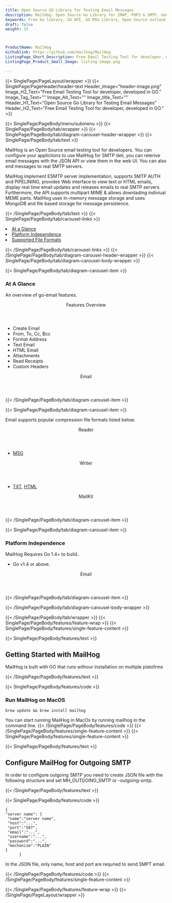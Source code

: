 ```yaml
---
title: Open Source GO Library for Testing Email Messages
description: MailHog- Open Source Go Library for IMAP, POP3 & SMTP. Generate Message with Attachments, Encrypt/Decrypt Messages with PGP/MIME.
keywords: Free Go library, GO API, GO MSG Library, Open Source outlook Library, GO POP3 library, create MSG Documents, SMTPGO .GO Libraries, GO outlook, GO IMAP, GO EML, c-sharp, email, mime, mime-parser, dkim, smime, smtp, imap, pop3, imap-client, pop3-client, smtp-client
draft: false
weight: 15



ProductName: MailHog
Githublink: https://github.com/mailhog/MailHog
ListingPage_Short_Description: Free Email Testing Tool for developer, developed in GO.
ListingPage_Product_Small_Image: listing-image.png 

---
```


{{< SinglePage/PageLayout/wrapper >}}
{{< SinglePage/PageHeader/header-text
Header_Image="header-image.png"
Image_H2_Text="Free Email Testing Tool for developer, developed in GO."
Image_Tag_Text=""
Image_Alt_Text=""
Image_title_Text=""
Header_H1_Text="Open Source Go Library for Testing Email Messages"
Header_H2_Text="Free Email Testing Tool for developer, developed in GO." >}}

{{< SinglePage/PageBody/menu/submenu >}}
{{< SinglePage/PageBody/tab/wrapper >}}
{{< SinglePage/PageBody/tab/diagram-carousel-header-wrapper >}}
{{< SinglePage/PageBody/tab/text >}}



<p>MailHog is an Open Source email testing tool for developers. You can configure your applictions to use MailHog for SMTP deli, you can reterive email messages with the JSON API or view them in the web UI. You can also end messages to real SMTP servers.</p>
<p>MailHog implement ESMTP server implementation, supports SMTP AUTH and PIPELINING, provides Web interface to view text or HTML emails, display real time email updates and releases emails to real SMTP servers. Furthermore, the API supports multipart MIME & allows downlading indiviual MEME parts. MailHog uses In-memory message storage and uses MongoDB and file based storage for message persistence.</p>


{{< /SinglePage/PageBody/tab/text >}}
{{< SinglePage/PageBody/tab/carousel-links >}}

<li data-target="#diagramcarousel" data-slide-to="0"><a href="#">At a Glance</a></li>
<li data-target="#diagramcarousel" data-slide-to="2"><a href="#">Platform Independence</a></li>
<li data-target="#diagramcarousel" data-slide-to="1"><a class="activetab" href="#">Supported File Formats</a></li>


{{< /SinglePage/PageBody/tab/carousel-links >}}
{{< /SinglePage/PageBody/tab/diagram-carousel-header-wrapper >}}
{{< SinglePage/PageBody/tab/diagram-carousel-body-wrapper >}}

{{< SinglePage/PageBody/tab/diagram-carousel-item >}}
<h3>At A Glance</h3>
<p>An overview of go-email features.</p>
<div class="diagram1 d1-poi">
<div class="d1-row">
<div class="d1-col d1-left"><header>Features Overview</header>
<ul>
<li>Create Email</li>
<li>From, To, Cc, Bcc</li>
<li>Format Address</li>
<li>Text Email</li>
<li>HTML Email</li>
<li>Attachments</li>
<li>Read Receipts</li>
<li>Custom Headers</li>
</ul>
</div>
<!--/left -->
<div class="d1-col d1-right"> </div>
</div>
<div class="d1-logo" style="border: none;"><!--<img src='listing-image.png' alt="Compression APIs for .NET" />--><header>Email</header><footer><small></small></footer></div>
<!--/logo--></div>
<!--/diagram1-->
{{< /SinglePage/PageBody/tab/diagram-carousel-item >}}

{{< SinglePage/PageBody/tab/diagram-carousel-item >}}
<p>Email supports popular compression file formats listed below.</p>
<div class="diagram1 d2 d1-poi">
<div class="d1-row">
<div class="d1-col d1-left"><header><i class="fa fa-arrows-v"> </i> Reader</header>
<ul>
<li><a href="https://docs.fileformat.com/email/msg/">MSG </a></li>
</ul>
</div>
<!--/left-->
<div class="d1-col d1-right"><header><i class="fa fa-long-arrow-down"> </i> Writer</header>
<ul>
<li><a href="https://docs.fileformat.com/word-processing/txt/">TXT</a>, <a href="https://docs.fileformat.com/web/html/">HTML</a></li>
</ul>
</div>
<!--/right--></div>
<!--/row-->
<div class="d1-logo" style="border: none;"><header>MailKit</header><footer><small></small></footer></div>
<!--/logo--></div>
<!--/diagram2-->
{{< /SinglePage/PageBody/tab/diagram-carousel-item >}}

{{< SinglePage/PageBody/tab/diagram-carousel-item >}}
<h3>Platform Independence</h3>
<p>MailHog Requires Go 1.4+ to build..</p>
<div class="diagram1 d1-poi">
<div class="d1-row">
<div class="d1-col d1-left"> </div>
<div class="d1-col d1-right">
<ul>
<li>Go v1.4 or above.</li>
</ul>
</div>
</div>
<!--/row-->
<div class="d1-logo" style="border: none;"><header>Email</header><footer><small></small></footer></div>
<!--/logo--></div>
<!--/diagram2 -->
{{< /SinglePage/PageBody/tab/diagram-carousel-item >}}

{{< /SinglePage/PageBody/tab/diagram-carousel-body-wrapper >}}

{{< /SinglePage/PageBody/tab/wrapper >}}
{{< SinglePage/PageBody/features/feature-wrap >}}
{{< SinglePage/PageBody/features/single-feature-content >}}

{{< SinglePage/PageBody/features/text >}}
<h2 class="h2title">Getting Started with MailHog</h2>
<p>MailHog is built with GO that runs withour installation on multiple platofrms</p>
{{< /SinglePage/PageBody/features/text >}}

{{< SinglePage/PageBody/features/code >}}
<h3>Run MailHog on MacOS</h3>
<pre><code class="html">brew update && brew install mailhog</code></pre>

You can start running MailHog in MacOs by running mailhog in the command line.
{{< /SinglePage/PageBody/features/code >}}
{{< /SinglePage/PageBody/features/single-feature-content >}}
{{< SinglePage/PageBody/features/single-feature-content >}}

{{< SinglePage/PageBody/features/text >}}
<h2 class="h2title">Configure MailHog for Outgoing SMTP</h2>
<p>In order to configure outgoing SMTP you need to create JSON file with the following structure and set MH_OUTGOING_SMTP or -outgoing-smtp.</p>
{{< /SinglePage/PageBody/features/text >}}

{{< SinglePage/PageBody/features/code >}}
<pre><code class="html">{
"server name": {
 "name":"server name",
 "host":"...",
 "port":"587",
 "email":"...",
 "username":"...",
 "password":"...",
 "mechanism":"PLAIN"
}
      }</code></pre>
<p>In the JSON file, only name, host and port are requried to send SMPT email.</p>


{{< /SinglePage/PageBody/features/code >}}
{{< /SinglePage/PageBody/features/single-feature-content >}}

{{< /SinglePage/PageBody/features/feature-wrap >}}
{{< /SinglePage/PageLayout/wrapper >}}